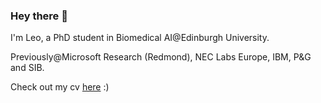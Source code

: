 ### Hey there 👋

I'm Leo, a PhD student in Biomedical AI@Edinburgh University.

Previously@Microsoft Research (Redmond), NEC Labs Europe, IBM, P&G and SIB. 

Check out my cv [here](https://github.com/universvm/cv) :)
